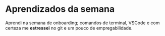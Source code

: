 # Aprendizados da semana

Aprendi na semana de onboarding; comandos de terminal, VSCode e com certeza me **estressei** no git e um pouco de empregabilidade.